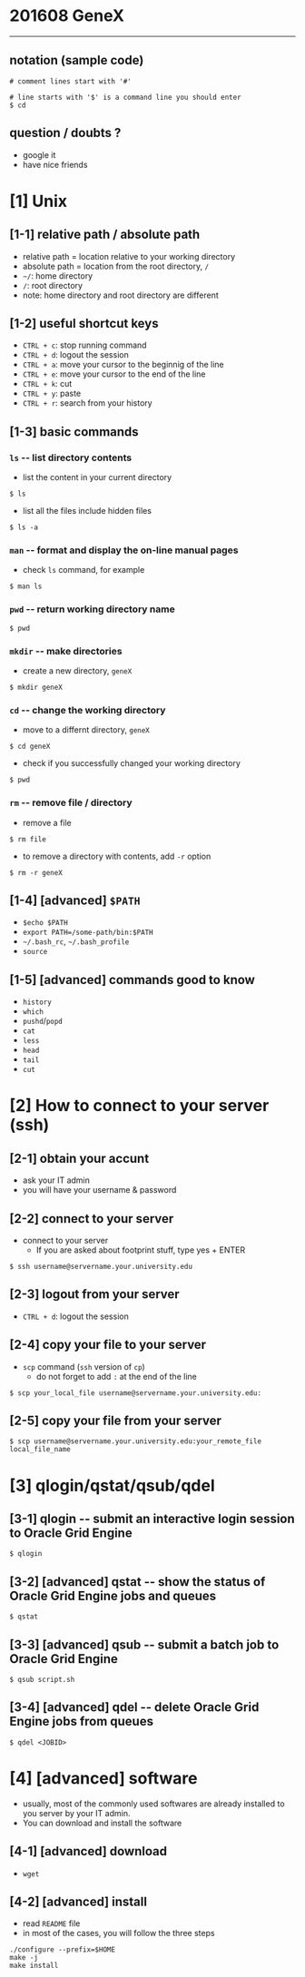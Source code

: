 # 201608 GeneX
----------


## notation (sample code)
```
# comment lines start with '#'

# line starts with '$' is a command line you should enter
$ cd
```

## question / doubts ?
- google it
- have nice friends



# [1] Unix

## [1-1] relative path / absolute path

- relative path = location relative to your working directory
- absolute path = location from the root directory, `/`
- `~/`: home directory
- `/`: root directory
-  note: home directory and root directory are different

## [1-2] useful shortcut keys
- `CTRL + c`: stop running command
- `CTRL + d`: logout the session
- `CTRL + a`: move your cursor to the beginnig of the line
- `CTRL + e`: move your cursor to the end of the line
- `CTRL + k`: cut
- `CTRL + y`: paste
- `CTRL + r`: search from your history


## [1-3] basic commands

### `ls` -- list directory contents

- list the content in your current directory

```
$ ls
```

- list all the files include hidden files

```
$ ls -a
```

### `man` -- format and display the on-line manual pages
- check `ls` command, for example

```
$ man ls
```

### `pwd` -- return working directory name

```
$ pwd
```

### `mkdir` -- make directories

- create a new directory, `geneX`

```
$ mkdir geneX
```


### `cd` -- change the working directory

- move to a differnt directory, `geneX`

```
$ cd geneX
```

- check if you successfully changed your working directory

```
$ pwd
```


### `rm` -- remove file / directory

- remove a file

```
$ rm file
```

- to remove a directory with contents, add `-r` option

```
$ rm -r geneX
```

## [1-4] [advanced] `$PATH`
- `$echo $PATH`
- `export PATH=/some-path/bin:$PATH`
- `~/.bash_rc`, `~/.bash_profile`
-  `source`

## [1-5] [advanced] commands good to know
- `history`
- `which`
- `pushd`/`popd`
- `cat`
- `less`
- `head`
- `tail`
- `cut`


# [2] How to connect to your server (ssh)

## [2-1] obtain your accunt
- ask your IT admin
- you will have your username & password

## [2-2] connect to your server
- connect to your server
  - If you are asked about footprint stuff, type yes + ENTER

```
$ ssh username@servername.your.university.edu
```

## [2-3] logout from your server
- `CTRL + d`: logout the session

## [2-4] copy your file to  your server
- `scp` command (`ssh` version of `cp`)
  - do not forget to add `:` at the end of the line

```
$ scp your_local_file username@servername.your.university.edu:
```

## [2-5] copy your file from your server
```
$ scp username@servername.your.university.edu:your_remote_file local_file_name
```

# [3] qlogin/qstat/qsub/qdel
## [3-1] qlogin -- submit an interactive login session to Oracle Grid Engine

`$ qlogin`

## [3-2] [advanced] qstat -- show the status of Oracle Grid Engine jobs and queues

`$ qstat`

## [3-3] [advanced] qsub -- submit a batch job to Oracle Grid Engine

`$ qsub script.sh`

## [3-4] [advanced] qdel -- delete Oracle Grid Engine jobs from queues

`$ qdel <JOBID>`

# [4] [advanced] software

- usually, most of the commonly used softwares are already installed to you server by your IT admin.
- You can download and install the software

## [4-1] [advanced] download
- `wget`

## [4-2] [advanced] install
- read `README` file
- in most of the cases, you will follow the three steps

```
./configure --prefix=$HOME
make -j
make install
```

